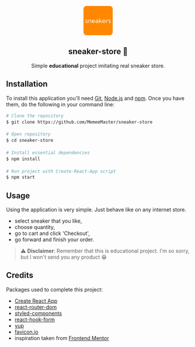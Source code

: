 
<div  align="center">
<a  href="https://github.com/MemeeMaster/sneaker-store">
<img  src="/public/logo.png"  alt="Logo"  width="80"  height="80">
</a>
<h2>sneaker-store 👟</h2>
<p>
Simple <strong>educational</strong> project imitating real sneaker store.
</div>

## Installation
To install this application you'll need [Git](https://git-scm.com/), [Node.js](https://nodejs.org/en/) and [npm](https://www.npmjs.com/). 
Once you have them, do the following in your command line:
```bash
# Clone the repository
$ git clone https://github.com/MemeeMaster/sneaker-store

# Open repository
$ cd sneaker-store

# Install essential dependencies
$ npm install

# Run project with Create-React-App script
$ npm start
```
## Usage
Using the application is very simple. Just behave like on any internet store. 
- select sneaker that you like,
- choose quantity,
- go to cart and click 'Checkout',
- go forward and finish your order.
> :warning: **Disclaimer**: Remember that this is educational project. I'm so sorry, but I won't send you any product :grin:

## Credits
Packages used to complete this project:
- [Create React App](https://create-react-app.dev/)
- [react-router-dom](https://github.com/remix-run/react-router)
- [styled-components](https://styled-components.com/)
- [react-hook-form](https://react-hook-form.com/)
- [yup](https://github.com/jquense/yup)
- [favicon.io](https://favicon.io/favicon-generator/)
- inspiration taken from [Frontend Mentor](https://www.frontendmentor.io/challenges/ecommerce-product-page-UPsZ9MJp6/hub/ecommerce-product-page-BTBAnL48wL)
